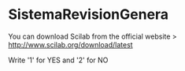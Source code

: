 # SistemaRevisionGenera
You can download Scilab from the official website > http://www.scilab.org/download/latest

Write '1' for YES and '2' for NO
